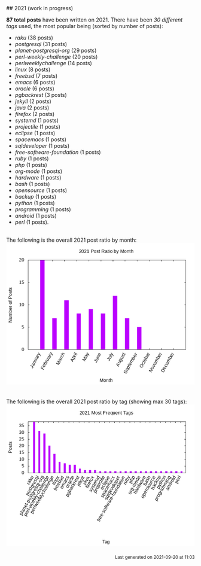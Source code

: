 <a name="2021" />
## 2021 (work in progress)

**87 total posts** have been written on 2021.
There have been *30 different tags* used, the most
popular being (sorted by number of posts):
 
- *raku* (38 posts)  
- *postgresql* (31 posts)  
- *planet-postgresql-org* (29 posts)  
- *perl-weekly-challenge* (20 posts)  
- *perlweeklychallenge* (14 posts)  
- *linux* (8 posts)  
- *freebsd* (7 posts)  
- *emacs* (6 posts)  
- *oracle* (6 posts)  
- *pgbackrest* (3 posts)  
- *jekyll* (2 posts)  
- *java* (2 posts)  
- *firefox* (2 posts)  
- *systemd* (1 posts)  
- *projectile* (1 posts)  
- *eclipse* (1 posts)  
- *spacemacs* (1 posts)  
- *sqldeveloper* (1 posts)  
- *free-software-foundation* (1 posts)  
- *ruby* (1 posts)  
- *php* (1 posts)  
- *org-mode* (1 posts)  
- *hardware* (1 posts)  
- *bash* (1 posts)  
- *opensource* (1 posts)  
- *backup* (1 posts)  
- *python* (1 posts)  
- *programming* (1 posts)  
- *android* (1 posts)  
- *perl* (1 posts).<br/>
<br/>
The following is the overall 2021 post ratio by month:
<br/>
    <center>
      <img src="/images/stats/2021-months.png" alt="2021 post ratio per month" />
    </center>
<br/>

<br/>
The following is the overall 2021 post ratio by tag (showing max 30 tags):
<br/>
  <center>
    <img src="/images/stats/2021-tags.png" alt="2021 post ratio per tag" />
  </center>
<br/>

<div align="right">
<small>
Last generated on 2021-09-20 at 11:03
</small>
</div>

<br/>
